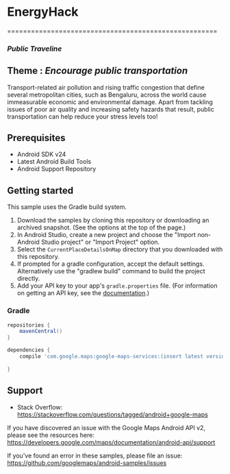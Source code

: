 # EnergyHack
=====================================================

### _Public Traveline_ ###

## Theme : _Encourage public transportation_

Transport-related air pollution and rising traffic congestion that define several metropolitan cities, 
such as Bengaluru, across the world cause immeasurable economic and environmental damage.
Apart from tackling issues of poor air quality and increasing safety hazards that result, 
public transportation can help reduce your stress levels too!

Prerequisites
--------------

- Android SDK v24
- Latest Android Build Tools
- Android Support Repository

Getting started
---------------

This sample uses the Gradle build system.

1. Download the samples by cloning this repository or downloading an archived
  snapshot. (See the options at the top of the page.)
1. In Android Studio, create a new project and choose the "Import non-Android Studio project" or
  "Import Project" option.
1. Select the `CurrentPlaceDetailsOnMap` directory that you downloaded with this repository.
1. If prompted for a gradle configuration, accept the default settings.
  Alternatively use the "gradlew build" command to build the project directly.
1. Add your API key to your app's `gradle.properties` file.
  (For information on getting an API key, see the
  [documentation](https://developers.google.com/maps/documentation/android-api/signup).)
  
  
### Gradle

```groovy
repositories {
    mavenCentral()
}

dependencies {
    compile 'com.google.maps:google-maps-services:(insert latest version)'
   
}
```

Support
-------

- Stack Overflow: https://stackoverflow.com/questions/tagged/android+google-maps

If you have discovered an issue with the Google Maps Android API v2, please see
the resources here: https://developers.google.com/maps/documentation/android-api/support

If you've found an error in these samples, please file an issue:
https://github.com/googlemaps/android-samples/issues

